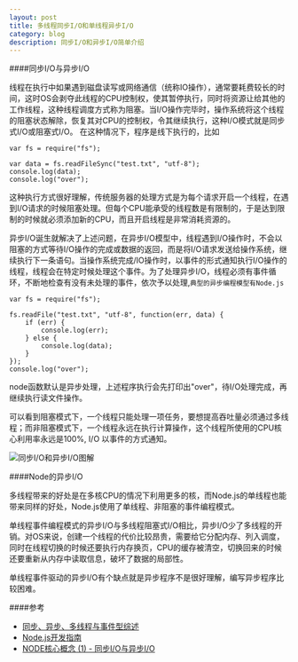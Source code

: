 ```yaml
---
layout: post
title: 多线程同步I/O和单线程异步I/O
category: blog
description: 同步I/O和异步I/O简单介绍
---
```




####同步I/O与异步I/O

线程在执行中如果遇到磁盘读写或网络通信（统称IO操作），通常要耗费较长的时间，这时OS会剥夺此线程的CPU控制权，使其暂停执行，同时将资源让给其他的工作线程，这种线程调度方式称为阻塞。当I/O操作完毕时，操作系统将这个线程的阻塞状态解除，恢复其对CPU的控制权，令其继续执行，这种I/O模式就是同步式I/O或阻塞式I/O。
在这种情况下，程序是线下执行的，比如

    var fs = require("fs");
    
    var data = fs.readFileSync("test.txt", "utf-8");
    console.log(data);
    console.log("over");
    
这种执行方式很好理解，传统服务器的处理方式是为每个请求开启一个线程，在遇到I/O请求的时候阻塞处理。但每个CPU能承受的线程数是有限制的，于是达到限制的时候就必须添加新的CPU，而且开启线程是非常消耗资源的。

异步I/O诞生就解决了上述问题，在异步I/O模型中，线程遇到I/O操作时，不会以阻塞的方式等待I/O操作的完成或数据的返回，而是将I/O请求发送给操作系统，继续执行下一条语句。当操作系统完成/IO操作时，以事件的形式通知执行I/O操作的线程，线程会在特定时候处理这个事件。为了处理异步I/O，线程必须有事件循环，不断地检查有没有未处理的事件，依次予以处理,`典型的异步编程模型有Node.js`

    var fs = require("fs");

    fs.readFile("test.txt", "utf-8", function(err, data) {    
        if (err) {
            console.log(err);
        } else {
            console.log(data);
        }
    });
    console.log("over");

node函数默认是异步处理，上述程序执行会先打印出"over"，待I/O处理完成，再继续执行读文件操作。

可以看到阻塞模式下，一个线程只能处理一项任务，要想提高吞吐量必须通过多线程；而非阻塞模式下，一个线程永远在执行计算操作，这个线程所使用的CPU核心利用率永远是100%, I/O 以事件的方式通知。


![同步I/O和异步I/O图解](/images/sync_async_io.png)


####Node的异步I/O

多线程带来的好处是在多核CPU的情况下利用更多的核，而Node.js的单线程也能带来同样的好处，Node.js使用了单线程、非阻塞的事件编程模式。

单线程事件编程模式的异步I/O与多线程阻塞式I/O相比，异步I/O少了多线程的开销。对OS来说，创建一个线程的代价比较昂贵，需要给它分配内存、列入调度，同时在线程切换的时候还要执行内存换页，CPU的缓存被清空，切换回来的时候还要重新从内存中读取信息，破坏了数据的局部性。

单线程事件驱动的异步I/O有个缺点就是异步程序不是很好理解，编写异步程序比较困难。

####参考

+ [同步、异步、多线程与事件型综述](http://www.zhihu.com/question/19732473)
+ [Node.js开发指南](http://book.douban.com/subject/10789820/)
+ [NODE核心概念 (1) - 同步I/O与异步I/O](http://jianshu.io/p/2jb9b4)

